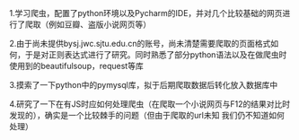 1.学习爬虫，配置了python环境以及Pycharm的IDE，并对几个比较基础的网页进行了爬取（例如豆瓣、盗版小说网页等）

2.由于尚未提供bysj.jwc.sjtu.edu.cn的账号，尚未清楚需要爬取的页面格式如何，于是对正则表达式进行了研究。同时熟悉了部分python语法以及在做爬虫时使用到的beautifulsoup，request等库

3.摸索了一下python中的pymysql库，拟于后期爬取数据后转化放入数据库中

4.研究了一下在有JS时应如何处理爬虫（在爬取一个小说网页与F12的结果对比时发现的），确实是一个比较棘手的问题（但由于爬取的url未知 我们仍不知道如何处理）
